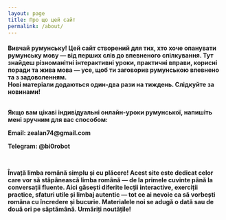 ```yaml
---
layout: page
title: Про що цей сайт
permalink: /about/
---
```


<h4>Вивчай румунську!
Цей сайт створений для тих, хто хоче опанувати румунську мову —
від перших слів до впевненого спілкування.
Тут знайдеш різноманітні інтерактивні уроки, практичні вправи, корисні поради та жива мова —
усе, щоб ти заговорив румунською впевнено та з задоволенням.
<br>
Нові матеріали додаються один-два рази на тиждень. Слідкуйте за новинами!
<br><br>

Якщо вам цікаві індивідуальні онлайн-уроки румунської, напишіть мені зручним для вас способом:

<p></p>
<p class="social-link">Email: zealan74@gmail.com</p>
<p class="social-link">Telegram: @bi0robot</p>
<br>

Învață limba română simplu și cu plăcere!
Acest site este dedicat celor care vor să stăpânească limba română —
de la primele cuvinte până la conversații fluente.
Aici găsești diferite lecții interactive, exerciții practice, sfaturi utile și limbaj autentic —
tot ce ai nevoie ca să vorbești româna cu încredere și bucurie.
Materialele noi se adugă o dată sau de două ori pe săptămână. Urmăriți noutățile!

</h4>
